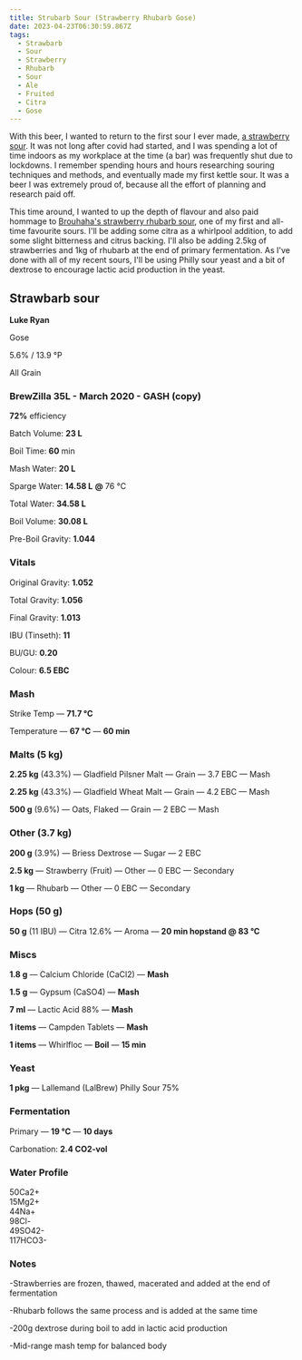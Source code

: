 ```yaml
---
title: Strubarb Sour (Strawberry Rhubarb Gose)
date: 2023-04-23T06:30:59.867Z
tags: 
  - Strawbarb
  - Sour
  - Strawberry
  - Rhubarb
  - Sour
  - Ale
  - Fruited
  - Citra
  - Gose
---
```

W﻿ith this beer, I wanted to return to the first sour I ever made, [a strawberry sour](https://krakenbrewing.netlify.app/post/2020-01-09-strawberry-sour/). It was not long after covid had started, and I was spending a lot of time indoors as my workplace at the time (a bar) was frequently shut due to lockdowns. I remember spending hours and hours researching souring techniques and methods, and eventually made my first kettle sour. It was a beer I was extremely proud of, because all the effort of planning and research paid off. 

T﻿his time around, I wanted to up the depth of flavour and also paid hommage to [Brouhaha's strawberry rhubarb sour](https://brouhahabrewery.com.au/products/strawberry-rhubarb-sour), one of my first and all-time favourite sours. I'll be adding some citra as a whirlpool addition, to add some slight bitterness and citrus backing. I'll also be adding 2.5kg of strawberries and 1kg of rhubarb at the end of primary fermentation. As I've done with all of my recent sours, I'll be using Philly sour yeast and a bit of dextrose to encourage lactic acid production in the yeast.

<!--StartFragment-->

## **Strawbarb sour**

**Luke Ryan**

Gose

5.6% / 13.9 °P

All Grain

### **BrewZilla 35L - March 2020 - GASH (copy)**

**72%** efficiency

Batch Volume: **23 L**

Boil Time: **60** min

Mash Water: **20 L**

Sparge Water: **14.58 L** **@** 76 °C

Total Water: **34.58 L**

Boil Volume: **30.08 L**

Pre-Boil Gravity: **1.044**

### Vitals

Original Gravity: **1.052**

Total Gravity: **1.056**

Final Gravity: **1.013**

IBU (Tinseth): **11**

BU/GU: **0.20**

Colour: **6.5 EBC** 



### Mash

Strike Temp — **71.7 °C**

Temperature — **67 °C** — **60 min**



### Malts **(5 kg)**

**2.25 kg** (43.3%) — Gladfield Pilsner Malt — Grain — 3.7 EBC — Mash

**2.25 kg** (43.3%) — Gladfield Wheat Malt — Grain — 4.2 EBC — Mash

**500 g** (9.6%) — Oats, Flaked — Grain — 2 EBC — Mash



### Other **(3.7 kg)**

**200 g** (3.9%) — Briess Dextrose — Sugar — 2 EBC

**2.5 kg** — Strawberry (Fruit) — Other — 0 EBC — Secondary

**1 kg** — Rhubarb — Other — 0 EBC — Secondary



### Hops **(50 g)**

**50 g** (11 IBU) — Citra 12.6% — Aroma — **20 min hopstand @ 83 °C**

### Miscs

**1.8 g** — Calcium Chloride (CaCl2) — **Mash**

**1.5 g** — Gypsum (CaSO4) — **Mash**

**7 ml** — Lactic Acid 88% — **Mash**

**1 items** — Campden Tablets — **Mash**

**1 items** — Whirlfloc — **Boil** — **15 min**



### Yeast

**1 pkg** — Lallemand (LalBrew) Philly Sour 75%

### Fermentation

Primary — **19 °C** — **10 days**

Carbonation: **2.4 CO2-vol**

### Water Profile

50Ca2+\
15Mg2+\
44Na+\
98Cl-\
49SO42-\
117HCO3-

### Notes

\-Strawberries are frozen, thawed, macerated and added at the end of fermentation 

\-Rhubarb follows the same process and is added at the same time 

\-200g dextrose during boil to add in lactic acid production 

\-Mid-range mash temp for balanced body

<!--EndFragment-->